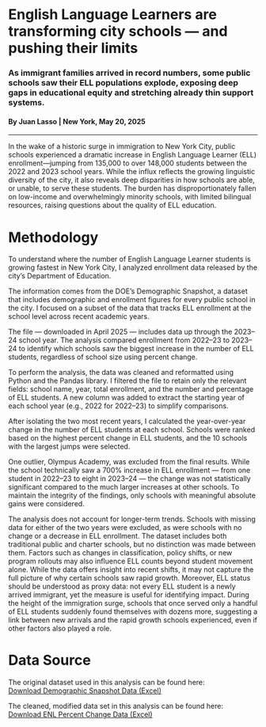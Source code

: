 # English Language Learners are transforming city schools — and pushing their limits
### As immigrant families arrived in record numbers, some public schools saw their ELL populations explode, exposing deep gaps in educational equity and stretching already thin support systems.
#### By Juan Lasso | New York, May 20, 2025
---
In the wake of a historic surge in immigration to New York City, public schools experienced a dramatic increase in English Language Learner (ELL) enrollment—jumping from 135,000 to over 148,000 students between the 2022 and 2023 school years. While the influx reflects the growing linguistic diversity of the city, it also reveals deep disparities in how schools are able, or unable, to serve these students. The burden has disproportionately fallen on low-income and overwhelmingly minority schools, with limited bilingual resources, raising questions about the quality of ELL education. 

# Methodology 
To understand where the number of English Language Learner students is growing fastest in New York City, I analyzed enrollment data released by the city’s Department of Education.

The information comes from the DOE’s Demographic Snapshot, a dataset that includes demographic and enrollment figures for every public school in the city. I focused on a subset of the data that tracks ELL enrollment at the school level across recent academic years.

The file — downloaded in April 2025 — includes data up through the 2023–24 school year. The analysis compared enrollment from 2022–23 to 2023–24 to identify which schools saw the biggest increase in the number of ELL students, regardless of school size using percent change.

To perform the analysis, the data was cleaned and reformatted using Python and the Pandas library. I filtered the file to retain only the relevant fields: school name, year, total enrollment, and the number and percentage of ELL students. A new column was added to extract the starting year of each school year (e.g., 2022 for 2022–23) to simplify comparisons.

After isolating the two most recent years, I calculated the year-over-year change in the number of ELL students at each school. Schools were ranked based on the highest percent change in ELL students, and the 10 schools with the largest jumps were selected.

One outlier, Olympus Academy, was excluded from the final results. While the school technically saw a 700% increase in ELL enrollment — from one student in 2022–23 to eight in 2023–24 — the change was not statistically significant compared to the much larger increases at other schools. To maintain the integrity of the findings, only schools with meaningful absolute gains were considered.

The analysis does not account for longer-term trends. Schools with missing data for either of the two years were excluded, as were schools with no change or a decrease in ELL enrollment. The dataset includes both traditional public and charter schools, but no distinction was made between them. Factors such as changes in classification, policy shifts, or new program rollouts may also influence ELL counts beyond student movement alone. While the data offers insight into recent shifts, it may not capture the full picture of why certain schools saw rapid growth. Moreover, ELL status should be understood as proxy data: not every ELL student is a newly arrived immigrant, yet the measure is useful for identifying impact. During the height of the immigration surge, schools that once served only a handful of ELL students suddenly found themselves with dozens more, suggesting a link between new arrivals and the rapid growth schools experienced, even if other factors also played a role.


# Data Source

The original dataset used in this analysis can be found here:  
[Download Demographic Snapshot Data (Excel)](https://github.com/Juan-Lasso/ELL_Final_Story/raw/main/ELL_data_folder/raw-data/Demographic_Snapshot_ENL.xlsx)

The cleaned, modified data set in this analysis can be found here:
[Download ENL Percent Change Data (Excel)](https://github.com/Juan-Lasso/ELL_Final_Story/raw/main/ENL_percent_change.xlsx)

